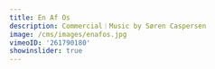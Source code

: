 ```yaml
---
title: En Af Os
description: Commercial︱Music by Søren Caspersen
image: /cms/images/enafos.jpg
vimeoID: '261790180'
showinslider: true
---
```



